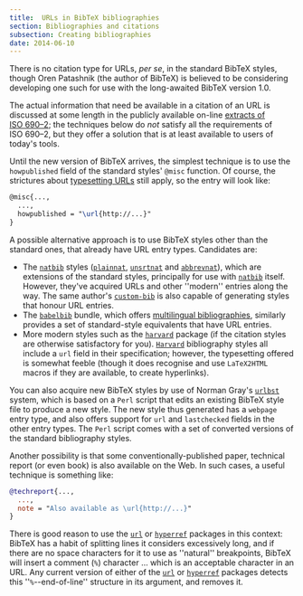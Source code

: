 ```yaml
---
title:  URLs in BibTeX bibliographies
section: Bibliographies and citations
subsection: Creating bibliographies
date: 2014-06-10
---
```


There is no citation type for URLs, _per se_, in the
standard BibTeX styles, though Oren Patashnik (the author of
BibTeX) is believed to be considering developing one such for use
with the long-awaited BibTeX version&nbsp;1.0.

The actual information that need be available in a citation of an
URL is discussed at some length in the publicly available
on-line 
[extracts of ISO&nbsp;690&ndash;2](http://www.nlc-bnc.ca/iso/tc46sc9/standard/690-2e.htm);
the techniques below do _not_ satisfy all the requirements of
ISO&nbsp;690&ndash;2, but they offer a solution that is at least
available to users of today's tools.

Until the new version of BibTeX arrives, the simplest technique is
to use the `howpublished` field of the standard styles' `@misc`
function.  Of course, the strictures
about [typesetting URLs](FAQ-setURL.md) still apply, so the
entry will look like:
```latex
@misc{...,
  ...,
  howpublished = "\url{http://...}"
}
```
A possible alternative approach is to use BibTeX styles other than
the standard ones, that already have URL entry types.
Candidates are:
  

-  The [`natbib`](https://ctan.org/pkg/natbib) styles ([`plainnat`](https://ctan.org/pkg/plainnat),
    [`unsrtnat`](https://ctan.org/pkg/unsrtnat) and [`abbrevnat`](https://ctan.org/pkg/abbrevnat)), which are extensions of
    the standard styles, principally for use with [`natbib`](https://ctan.org/pkg/natbib)
    itself.  However, they've acquired URLs and other ''modern''
    entries along the way.  The same author's [`custom-bib`](https://ctan.org/pkg/custom-bib) is
    also capable of generating styles that honour URL entries.
-  The [`babelbib`](https://ctan.org/pkg/babelbib) bundle, which offers 
    [multilingual bibliographies](FAQ-i18nbib.md), similarly provides a
    set of standard-style equivalents that have URL entries.
-  More modern styles such as the [`harvard`](https://ctan.org/pkg/harvard) package (if the
    citation styles are otherwise satisfactory for you).
    [`Harvard`](https://ctan.org/pkg/Harvard) bibliography styles all include a `url`
    field in their specification; however, the typesetting offered is
    somewhat feeble (though it does recognise and use
    `LaTeX2HTML` macros if they are available, to create
    hyperlinks).

You can also acquire new BibTeX styles by use of Norman Gray's
[`urlbst`](https://ctan.org/pkg/urlbst) system, which is based on a `Perl` script
that edits an existing BibTeX style file to produce a new
style. The new style thus generated has a `webpage` entry type, and
also offers support for `url` and `lastchecked` fields
in the other entry types.  The `Perl` script comes with a set
of converted versions of the standard bibliography styles.

Another possibility is that some conventionally-published paper,
technical report (or even book) is also available on the Web.  In such
cases, a useful technique is something like:
```bibtex
@techreport{...,
  ...,
  note = "Also available as \url{http://...}"
}
```
There is good reason to use the [`url`](https://ctan.org/pkg/url) or [`hyperref`](https://ctan.org/pkg/hyperref)
packages in this context: BibTeX has a habit of splitting
lines it considers excessively long, and if there are no space
characters for it to use as ''natural'' breakpoints, BibTeX will
insert a comment (`%`) character&nbsp;&hellip; which
is an acceptable character in an URL.  Any current version of
either of the [`url`](https://ctan.org/pkg/url) or [`hyperref`](https://ctan.org/pkg/hyperref) packages detects this
''`%`--end-of-line'' structure in its argument, and
removes it.

